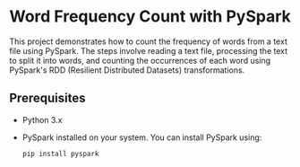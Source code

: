 # Word Frequency Count with PySpark

This project demonstrates how to count the frequency of words from a text file using PySpark. The steps involve reading a text file, processing the text to split it into words, and counting the occurrences of each word using PySpark's RDD (Resilient Distributed Datasets) transformations.

## Prerequisites

- Python 3.x
- PySpark installed on your system. You can install PySpark using:

  ```bash
  pip install pyspark
